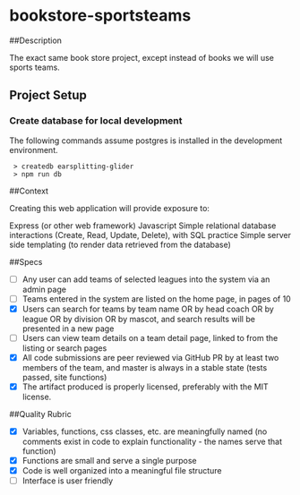 # bookstore-sportsteams

##Description

The exact same book store project, except instead of books we will use sports teams.

## Project Setup

### Create database for local development
The following commands assume postgres is installed in the development environment.  
```
 > createdb earsplitting-glider
 > npm run db 
```

##Context

Creating this web application will provide exposure to:

Express (or other web framework)
Javascript
Simple relational database interactions (Create, Read, Update, Delete), with SQL practice
Simple server side templating (to render data retrieved from the database)

##Specs

- [ ] Any user can add teams of selected leagues into the system via an admin page
- [ ] Teams entered in the system are listed on the home page, in pages of 10
- [X] Users can search for teams by team name OR by head coach OR by league OR by division OR by mascot, and search results will be presented in a new page
- [ ] Users can view team details on a team detail page, linked to from the listing or search pages
- [X] All code submissions are peer reviewed via GitHub PR by at least two members of the team, and master is always in a   stable state (tests passed, site functions)
- [X] The artifact produced is properly licensed, preferably with the MIT license.

##Quality Rubric

- [X] Variables, functions, css classes, etc. are meaningfully named (no comments exist in code to explain functionality - the names serve that function)
- [X] Functions are small and serve a single purpose
- [X] Code is well organized into a meaningful file structure
- [ ] Interface is user friendly
